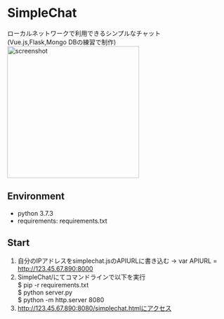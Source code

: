 # SimpleChat
ローカルネットワークで利用できるシンプルなチャット  
(Vue.js,Flask,Mongo DBの練習で制作)  
<img width="300" alt="screenshot" src="https://user-images.githubusercontent.com/56730772/72658208-0d399300-39f1-11ea-8089-db9bbdc78ecf.png">


## Environment
* python 3.7.3
* requirements: requirements.txt

## Start
1. 自分のIPアドレスをsimplechat.jsのAPIURLに書き込む -> var APIURL = http://123.45.67.890:8000  
2. SimpleChat/にてコマンドラインで以下を実行  
$ pip -r requirements.txt  
$ python server.py  
$ python -m http.server 8080
3. http://123.45.67.890:8080/simplechat.htmlにアクセス  
